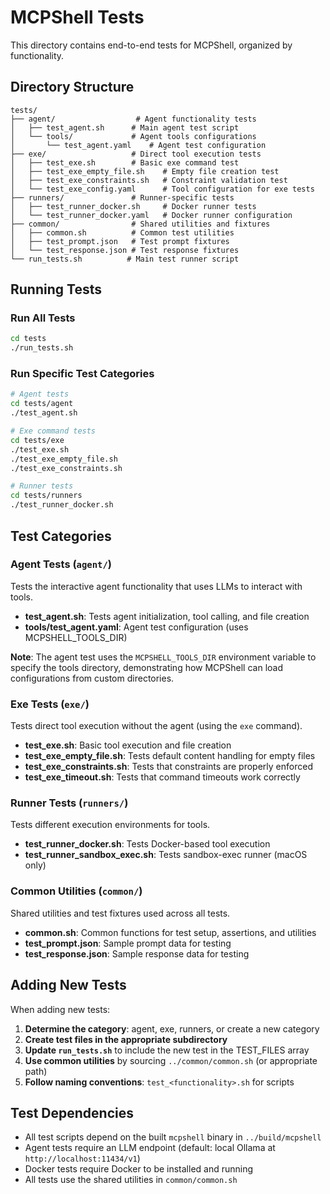 # MCPShell Tests

This directory contains end-to-end tests for MCPShell, organized by functionality.

## Directory Structure

```text
tests/
├── agent/                  # Agent functionality tests
│   ├── test_agent.sh      # Main agent test script
│   └── tools/             # Agent tools configurations
│       └── test_agent.yaml    # Agent test configuration
├── exe/                   # Direct tool execution tests
│   ├── test_exe.sh        # Basic exe command test
│   ├── test_exe_empty_file.sh    # Empty file creation test
│   ├── test_exe_constraints.sh   # Constraint validation test
│   └── test_exe_config.yaml      # Tool configuration for exe tests
├── runners/               # Runner-specific tests
│   ├── test_runner_docker.sh     # Docker runner tests
│   └── test_runner_docker.yaml   # Docker runner configuration
├── common/                # Shared utilities and fixtures
│   ├── common.sh          # Common test utilities
│   ├── test_prompt.json   # Test prompt fixtures
│   └── test_response.json # Test response fixtures
└── run_tests.sh          # Main test runner script
```

## Running Tests

### Run All Tests

```bash
cd tests
./run_tests.sh
```

### Run Specific Test Categories

```bash
# Agent tests
cd tests/agent
./test_agent.sh

# Exe command tests
cd tests/exe
./test_exe.sh
./test_exe_empty_file.sh
./test_exe_constraints.sh

# Runner tests
cd tests/runners
./test_runner_docker.sh
```

## Test Categories

### Agent Tests (`agent/`)

Tests the interactive agent functionality that uses LLMs to interact with tools.

- **test_agent.sh**: Tests agent initialization, tool calling, and file creation
- **tools/test_agent.yaml**: Agent test configuration (uses MCPSHELL_TOOLS_DIR)

**Note**: The agent test uses the `MCPSHELL_TOOLS_DIR` environment variable to specify
the tools directory, demonstrating how MCPShell can load configurations from custom
directories.

### Exe Tests (`exe/`)

Tests direct tool execution without the agent (using the `exe` command).

- **test_exe.sh**: Basic tool execution and file creation
- **test_exe_empty_file.sh**: Tests default content handling for empty files
- **test_exe_constraints.sh**: Tests that constraints are properly enforced
- **test_exe_timeout.sh**: Tests that command timeouts work correctly

### Runner Tests (`runners/`)

Tests different execution environments for tools.

- **test_runner_docker.sh**: Tests Docker-based tool execution
- **test_runner_sandbox_exec.sh**: Tests sandbox-exec runner (macOS only)

### Common Utilities (`common/`)

Shared utilities and test fixtures used across all tests.

- **common.sh**: Common functions for test setup, assertions, and utilities
- **test_prompt.json**: Sample prompt data for testing
- **test_response.json**: Sample response data for testing

## Adding New Tests

When adding new tests:

1. **Determine the category**: agent, exe, runners, or create a new category
1. **Create test files in the appropriate subdirectory**
1. **Update `run_tests.sh`** to include the new test in the TEST_FILES array
1. **Use common utilities** by sourcing `../common/common.sh` (or appropriate path)
1. **Follow naming conventions**: `test_<functionality>.sh` for scripts

## Test Dependencies

- All test scripts depend on the built `mcpshell` binary in `../build/mcpshell`
- Agent tests require an LLM endpoint (default: local Ollama at `http://localhost:11434/v1`)
- Docker tests require Docker to be installed and running
- All tests use the shared utilities in `common/common.sh`

